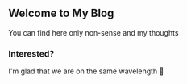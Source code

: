 ## Welcome to My Blog

You can find here only non-sense and my thoughts

### Interested?

I'm glad that we are on the same wavelength 🌊 
